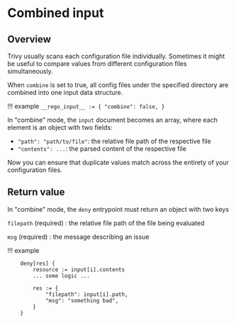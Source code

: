 # Combined input

## Overview
Trivy usually scans each configuration file individually. 
Sometimes it might be useful to compare values from different configuration files simultaneously.

When `combine` is set to true, all config files under the specified directory are combined into one input data structure.

!!! example
    ```
    __rego_input__ := {
        "combine": false,
    }
    ```

In "combine" mode, the `input` document becomes an array, where each element is an object with two fields:

- `"path": "path/to/file"`: the relative file path of the respective file
- `"contents": ...`: the parsed content of the respective file

Now you can ensure that duplicate values match across the entirety of your configuration files.

## Return value
In "combine" mode, the `deny` entrypoint must return an object with two keys

`filepath` (required)
: the relative file path of the file being evaluated

`msg` (required)
: the message describing an issue

!!! example

```rego
    deny[res] {
        resource := input[i].contents
        ... some logic ...

    	res := {
    		"filepath": input[i].path,
    		"msg": "something bad",
    	}
    }
```

